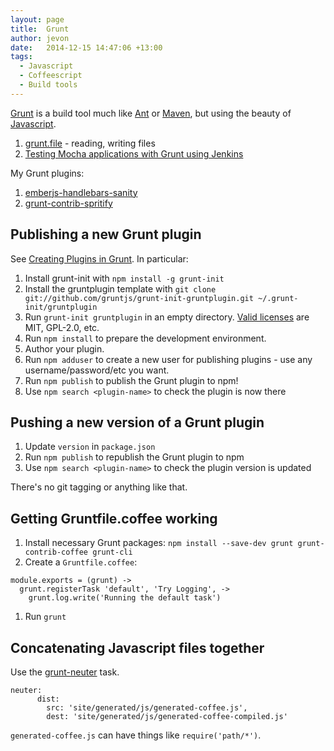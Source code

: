 ```yaml
---
layout: page
title:  Grunt
author: jevon
date:   2014-12-15 14:47:06 +13:00
tags:
  - Javascript
  - Coffeescript
  - Build tools
---
```


[Grunt](grunt.md) is a build tool much like [Ant](ant.md) or [Maven](maven.md), but using the beauty of [Javascript](javascript.md).

1. <a href="http://gruntjs.com/api/grunt.file">grunt.file</a> - reading, writing files
1. [Testing Mocha applications with Grunt using Jenkins](testing-mocha-applications-with-grunt-using-jenkins.md)

My Grunt plugins:

1. <a href="https://github.com/soundasleep/emberjs-handlebars-sanity">emberjs-handlebars-sanity</a>
1. <a href="https://github.com/soundasleep/grunt-contrib-spritify">grunt-contrib-spritify</a>

## Publishing a new Grunt plugin

See <a href="http://gruntjs.com/creating-plugins">Creating Plugins in Grunt</a>. In particular:

1. Install grunt-init with `npm install -g grunt-init`
1. Install the gruntplugin template with `git clone git://github.com/gruntjs/grunt-init-gruntplugin.git ~/.grunt-init/gruntplugin`
1. Run `grunt-init gruntplugin` in an empty directory. <a href="https://github.com/gruntjs/grunt-init/tree/master/templates/licenses">Valid licenses</a> are MIT, GPL-2.0, etc.
1. Run `npm install` to prepare the development environment.
1. Author your plugin.
1. Run `npm adduser` to create a new user for publishing plugins - use any username/password/etc you want.
1. Run `npm publish` to publish the Grunt plugin to npm!
1. Use `npm search <plugin-name>` to check the plugin is now there

## Pushing a new version of a Grunt plugin

1. Update `version` in `package.json`
1. Run `npm publish` to republish the Grunt plugin to npm
1. Use `npm search <plugin-name>` to check the plugin version is updated

There's no git tagging or anything like that.

## Getting Gruntfile.coffee working

1. Install necessary Grunt packages: `npm install --save-dev grunt grunt-contrib-coffee grunt-cli`
1. Create a `Gruntfile.coffee`:
```
module.exports = (grunt) ->
  grunt.registerTask 'default', 'Try Logging', ->
    grunt.log.write('Running the default task')
```
1. Run `grunt`

## Concatenating Javascript files together

Use the <a href="https://github.com/trek/grunt-neuter">grunt-neuter</a> task.

```
neuter:
      dist:
        src: 'site/generated/js/generated-coffee.js',
        dest: 'site/generated/js/generated-coffee-compiled.js'
```

`generated-coffee.js` can have things like `require('path/*')`.
